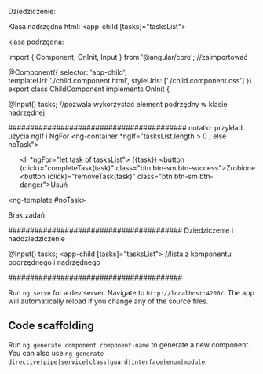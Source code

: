 Dziedziczenie:

Klasa nadrzędna html:
<app-child [tasks]="tasksList">

klasa podrzędna:

import { Component, OnInit, Input } from '@angular/core';  //zaimportować

@Component({
  selector: 'app-child',    
  templateUrl: './child.component.html',
  styleUrls: ['./child.component.css']
})
export class ChildComponent implements OnInit {

  @Input()
  tasks;  //pozwala wykorzystać element podrzędny w klasie nadrzędnej


#########################################
notatki:
przykład użycia ngIf i NgFor
        <ng-container *ngIf="tasksList.length > 0 ; else noTask">
            <ul>
                <li *ngFor="let task of tasksList">
                    {{task}}
                    <button  (click)="completeTask(task)" class="btn btn-sm btn-success">Zrobione</button>
                    <button (click)="removeTask(task)" class="btn btn-sm btn-danger">Usuń</button>
                </li>
              </ul>
        </ng-container>
        <ng-template #noTask>
          <p>Brak zadań</p>
        </ng-template>

########################################
Dziedziczenie i naddziedziczenie

  @Input()
  tasks;
<app-child [tasks]="tasksList"> //lista z komponentu podrzędnego i nadrzędnego

</app-child>

########################################

Run `ng serve` for a dev server. Navigate to `http://localhost:4200/`. The app will automatically reload if you change any of the source files.

## Code scaffolding

Run `ng generate component component-name` to generate a new component. You can also use `ng generate directive|pipe|service|class|guard|interface|enum|module`.

